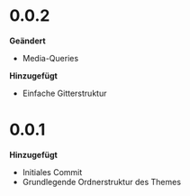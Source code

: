 # 0.0.2
**Geändert**
- Media-Queries

**Hinzugefügt**
- Einfache Gitterstruktur

# 0.0.1
**Hinzugefügt**
- Initiales Commit
- Grundlegende Ordnerstruktur des Themes
